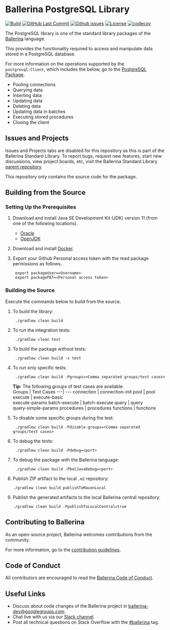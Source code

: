 Ballerina PostgreSQL Library
===================

  [![Build](https://github.com/ballerina-platform/module-ballerinax-postgresql/workflows/Build/badge.svg)](https://github.com/ballerina-platform/module-ballerinax-postgresql/actions?query=workflow%3ABuild)
  [![GitHub Last Commit](https://img.shields.io/github/last-commit/ballerina-platform/module-ballerinax-postgresql.svg)](https://github.com/ballerina-platform/module-ballerinax-postgresql/commits/main)
    [![Github issues](https://img.shields.io/github/issues/ballerina-platform/ballerina-standard-library/module/postgresql.svg?label=Open%20Issues)](https://github.com/ballerina-platform/ballerina-standard-library/labels/module%2Fpostgresql)
  [![License](https://img.shields.io/badge/License-Apache%202.0-blue.svg)](https://opensource.org/licenses/Apache-2.0)
  [![codecov](https://codecov.io/gh/ballerina-platform/module-ballerinax-postgresql/branch/main/graph/badge.svg)](https://codecov.io/gh/ballerina-platform/module-ballerinax-postgresql)

The PostgreSQL library is one of the standard library packages of the<a target="_blank" href="https://ballerina.io/"> Ballerina</a> language.

This provides the functionality required to access and manipulate data stored in a PostgreSQL database.  

For more information on the operations supported by the `postgresql:Client`, which includes the below, go to the [PostgreSQL Package](https://ballerina.io/learn/api-docs/ballerina/postgresql/).

- Pooling connections
- Querying data
- Inserting data
- Updating data
- Deleting data
- Updating data in batches
- Executing stored procedures
- Closing the client

## Issues and Projects 

Issues and Projects tabs are disabled for this repository as this is part of the Ballerina Standard Library. To report bugs, request new features, start new discussions, view project boards, etc, visit the Ballerina Standard Library [parent repository](https://github.com/ballerina-platform/ballerina-standard-library). 

This repository only contains the source code for the package.

## Building from the Source

### Setting Up the Prerequisites

1. Download and install Java SE Development Kit (JDK) version 11 (from one of the following locations).
   * [Oracle](https://www.oracle.com/java/technologies/javase-jdk11-downloads.html)
   * [OpenJDK](http://openjdk.java.net/install/index.html)

2. Download and install [Docker](https://www.docker.com/get-started).
   
3. Export your Github Personal access token with the read package permissions as follows.
        
        export packageUser=<Username>
        export packagePAT=<Personal access token>

### Building the Source

Execute the commands below to build from the source.

1. To build the library:

        ./gradlew clean build
        
2. To run the integration tests:

        ./gradlew clean test

3. To build the package without tests:

        ./gradlew clean build -x test

4. To run only specific tests:

        ./gradlew clean build -Pgroups=<Comma separated groups/test cases>

   **Tip:** The following groups of test cases are available.<br>
   Groups | Test Cases
   ---| ---
   connection | connection-init
   pool | pool
   execute | execute-basic <br> execute-params
   batch-execute | batch-execute 
   query | query<br>query-simple-params
   procedures | procedures
   functions | functions

5. To disable some specific groups during the test:

        ./gradlew clean build -Pdisable-groups=<Comma separated groups/test cases>

6. To debug the tests:

        ./gradlew clean build -Pdebug=<port>

7. To debug the package with the Ballerina language:

        ./gradlew clean build -PbalJavaDebug=<port>   

8. Publish ZIP artifact to the local `.m2` repository:
   ```
   ./gradlew clean build publishToMavenLocal
   ```
9. Publish the generated artifacts to the local Ballerina central repository:
   ```
   ./gradlew clean build -PpublishToLocalCentral=true
   ```

## Contributing to Ballerina

As an open-source project, Ballerina welcomes contributions from the community. 

For more information, go to the [contribution guidelines](https://github.com/ballerina-platform/ballerina-lang/blob/master/CONTRIBUTING.md).

## Code of Conduct

All contributors are encouraged to read the [Ballerina Code of Conduct](https://ballerina.io/code-of-conduct).

## Useful Links

* Discuss about code changes of the Ballerina project in [ballerina-dev@googlegroups.com](mailto:ballerina-dev@googlegroups.com).
* Chat live with us via our [Slack channel](https://ballerina.io/community/slack/).
* Post all technical questions on Stack Overflow with the [#ballerina](https://stackoverflow.com/questions/tagged/ballerina) tag.
